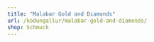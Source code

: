 ```yaml
---
title: "Malabar Gold and Diamonds"
url: /kodungallur/malabar-gold-and-diamonds/
shop: Schmuck
---
```

